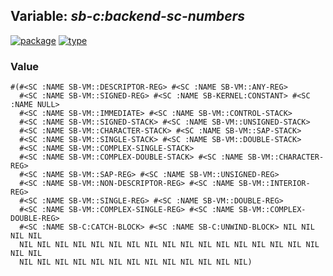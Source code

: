 ## Variable: ***sb-c:*backend-sc-numbers****
[![package](https://img.shields.io/badge/Package-SB--C-5f9ea0.svg?style=social&colorA=999999)](../) [![type](https://img.shields.io/badge/Type-Variable-5f9ea0.svg?style=social&colorA=999999)](../#variable) 
### Value
```
#(#<SC :NAME SB-VM::DESCRIPTOR-REG> #<SC :NAME SB-VM::ANY-REG>
  #<SC :NAME SB-VM::SIGNED-REG> #<SC :NAME SB-KERNEL:CONSTANT> #<SC :NAME NULL>
  #<SC :NAME SB-VM::IMMEDIATE> #<SC :NAME SB-VM::CONTROL-STACK>
  #<SC :NAME SB-VM::SIGNED-STACK> #<SC :NAME SB-VM::UNSIGNED-STACK>
  #<SC :NAME SB-VM::CHARACTER-STACK> #<SC :NAME SB-VM::SAP-STACK>
  #<SC :NAME SB-VM::SINGLE-STACK> #<SC :NAME SB-VM::DOUBLE-STACK>
  #<SC :NAME SB-VM::COMPLEX-SINGLE-STACK>
  #<SC :NAME SB-VM::COMPLEX-DOUBLE-STACK> #<SC :NAME SB-VM::CHARACTER-REG>
  #<SC :NAME SB-VM::SAP-REG> #<SC :NAME SB-VM::UNSIGNED-REG>
  #<SC :NAME SB-VM::NON-DESCRIPTOR-REG> #<SC :NAME SB-VM::INTERIOR-REG>
  #<SC :NAME SB-VM::SINGLE-REG> #<SC :NAME SB-VM::DOUBLE-REG>
  #<SC :NAME SB-VM::COMPLEX-SINGLE-REG> #<SC :NAME SB-VM::COMPLEX-DOUBLE-REG>
  #<SC :NAME SB-C:CATCH-BLOCK> #<SC :NAME SB-C:UNWIND-BLOCK> NIL NIL NIL NIL
  NIL NIL NIL NIL NIL NIL NIL NIL NIL NIL NIL NIL NIL NIL NIL NIL NIL NIL NIL
  NIL NIL NIL NIL NIL NIL NIL NIL NIL NIL NIL NIL NIL)
```
